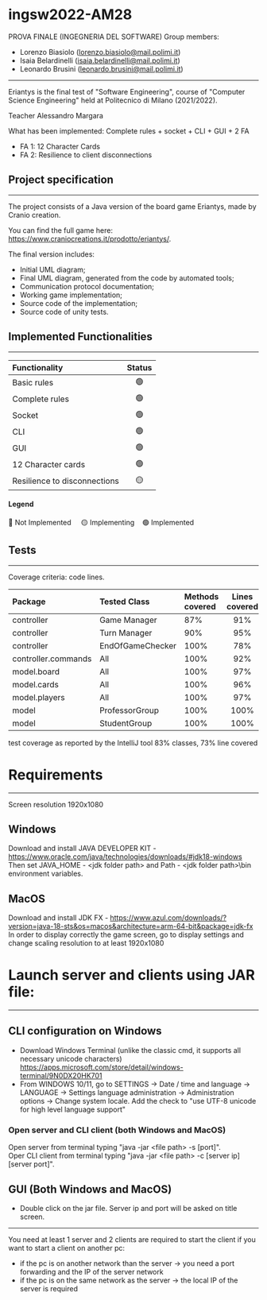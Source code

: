 # ingsw2022-AM28

PROVA FINALE (INGEGNERIA DEL SOFTWARE) Group members:

- Lorenzo Biasiolo (lorenzo.biasiolo@mail.polimi.it)
- Isaia Belardinelli (isaia.belardinelli@mail.polimi.it)
- Leonardo Brusini (leonardo.brusini@mail.polimi.it)

--------------------------------------------
Eriantys is the final test of "Software Engineering", course of "Computer Science Engineering" held at Politecnico di Milano (2021/2022).

Teacher Alessandro Margara

What has been implemented:
Complete rules + socket + CLI + GUI + 2 FA
- FA 1: 12 Character Cards
- FA 2: Resilience to client disconnections

## Project specification
------------------------------------------------------------------------
The project consists of a Java version of the board game Eriantys, made by Cranio creation.

You can find the full game here: https://www.craniocreations.it/prodotto/eriantys/.

The final version includes:

- Initial UML diagram;
- Final UML diagram, generated from the code by automated tools;
- Communication protocol documentation;
- Working game implementation;
- Source code of the implementation;
- Source code of unity tests.

## Implemented Functionalities
------------------------------------------------------------------------
| Functionality | Status |
|:-----------------------|:------------------------------------:|
| Basic rules | 🟢 |
| Complete rules | 🟢 |
| Socket | 🟢 |
| CLI | 🟢 |
| GUI | 🟢 |
| 12 Character cards | 🟢 |
| Resilience to disconnections | 🟡 |

#### Legend
🔴 Not Implemented &nbsp;&nbsp;&nbsp;&nbsp;🟡 Implementing&nbsp;&nbsp;&nbsp;&nbsp;🟢 Implemented

## Tests
-----------------------------------------------------
Coverage criteria: code lines.

| Package | Tested Class | Methods covered | Lines covered
|:----------------|:----------------|:--------------|:---------------:|
controller | Game Manager | 87% | 91% |
controller | Turn Manager   | 90% | 95% |
controller |EndOfGameChecker| 100% | 78% |
controller.commands | All | 100% | 92% |
model.board | All | 100% | 97% |
model.cards | All | 100% | 96% |
model.players | All | 100% | 97% |
model | ProfessorGroup | 100% | 100% |
model | StudentGroup | 100% | 100% |

test coverage as reported by the IntelliJ tool
83% classes, 73% line covered

# Requirements
-----------------------------------------------------
Screen resolution 1920x1080

## Windows
Download and install JAVA DEVELOPER KIT - https://www.oracle.com/java/technologies/downloads/#jdk18-windows <br/>
Then set JAVA_HOME - \<jdk folder path\> and Path - \<jdk folder path\>\bin environment variables.

## MacOS
Download and install JDK FX - https://www.azul.com/downloads/?version=java-18-sts&os=macos&architecture=arm-64-bit&package=jdk-fx
In order to display correctly the game screen, go to display settings and change scaling resolution to at least 1920x1080

# Launch server and clients using JAR file:
-----------------------------------------------------
## CLI configuration on Windows
- Download Windows Terminal (unlike the classic cmd, it supports all necessary unicode characters)
   https://apps.microsoft.com/store/detail/windows-terminal/9N0DX20HK701
- From WINDOWS 10/11, go to SETTINGS -> Date / time and language -> LANGUAGE -> Settings
   language administration -> Administration options -> Change system locale.
   Add the check to "use UTF-8 unicode for high level language support"

### Open server and CLI client (both Windows and MacOS)
Open server from terminal typing "java -jar \<file path\> -s [port]".<br/>
Oper CLI client from terminal typing "java -jar \<file path\> -c [server ip] [server port]".

## GUI (Both Windows and MacOS)
- Double click on the jar file. Server ip and port will be asked on title screen.
--------------------------------------------------------
   
You need at least 1 server and 2 clients are required to start the client
if you want to start a client on another pc:
- if the pc is on another network than the server -> you need a port forwarding and the IP of the server network
- if the pc is on the same network as the server -> the local IP of the server is required


